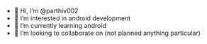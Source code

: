 - 👋 Hi, I’m @parthiv002
- 👀 I’m interested in android development
- 🌱 I’m currently learning android
- 💞️ I’m looking to collaborate on (not planned anything particular)
  

<!---
parthiv002/parthiv002 is a ✨ special ✨ repository because its `README.md` (this file) appears on your GitHub profile.
You can click the Preview link to take a look at your changes.
--->
